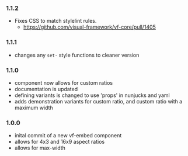 ### 1.1.2

* Fixes CSS to match stylelint rules.
  * https://github.com/visual-framework/vf-core/pull/1405

### 1.1.1

* changes any `set-` style functions to cleaner version

### 1.1.0

* component now allows for custom ratios
* documentation is updated
* defining variants is changed to use 'props' in nunjucks and yaml
* adds demonstration variants for custom ratio, and custom ratio with a maximum width

### 1.0.0

* inital commit of a new vf-embed component
* allows for 4x3 and 16x9 aspect ratios
* allows for max-width
